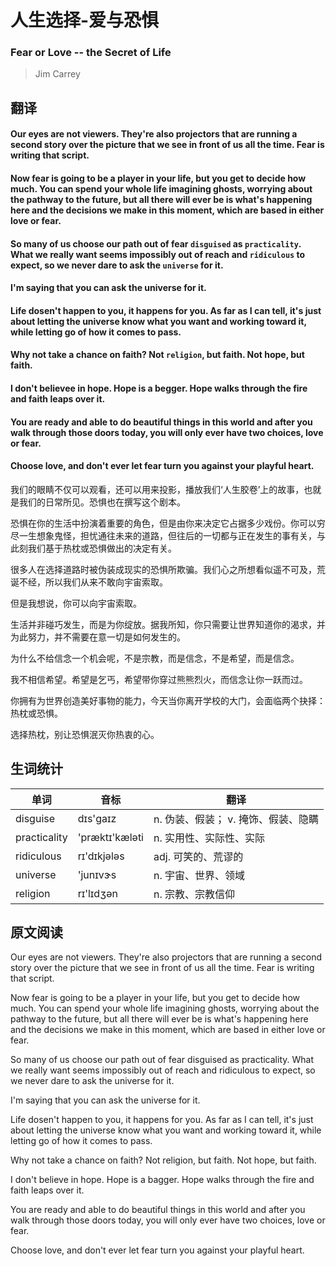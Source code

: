 # 人生选择-爱与恐惧
### Fear or Love -- the Secret of Life
>Jim Carrey

## 翻译
#### Our eyes are not viewers. They're also projectors that are running a second story over the picture that we see in front of us all the time. Fear is writing that script.

#### Now fear is going to be a player in your life, but you get to decide how much. You can spend your whole life imagining ghosts, worrying about the pathway to the future, but all there will ever be is what's happening here and the decisions we make in this moment, which are based in either love or fear.

#### So many of us choose our path out of fear `disguised` as `practicality`. What we really want seems impossibly out of reach and `ridiculous` to expect, so we never dare to ask the `universe` for it.

#### I'm saying that you can ask the universe for it.

#### Life dosen't happen to you, it happens for you. As far as I can tell, it's just about letting the universe know what you want and working toward it, while letting go of how it comes to pass.

#### Why not take a chance on faith? Not `religion`, but faith. Not hope, but faith.

#### I don't believee in hope. Hope is a begger. Hope walks through the fire and faith leaps over it.

#### You are ready and able to do beautiful things in this world and after you walk through those doors today, you will only ever have two choices, love or fear.

#### Choose love, and don't ever let fear turn you against your playful heart.


我们的眼睛不仅可以观看，还可以用来投影，播放我们‘人生胶卷’上的故事，也就是我们的日常所见。恐惧也在撰写这个剧本。

恐惧在你的生活中扮演着重要的角色，但是由你来决定它占据多少戏份。你可以穷尽一生想象鬼怪，担忧通往未来的道路，但往后的一切都与正在发生的事有关，与此刻我们基于热枕或恐惧做出的决定有关。

很多人在选择道路时被伪装成现实的恐惧所欺骗。我们心之所想看似遥不可及，荒诞不经，所以我们从来不敢向宇宙索取。

但是我想说，你可以向宇宙索取。

生活并非碰巧发生，而是为你绽放。据我所知，你只需要让世界知道你的渴求，并为此努力，并不需要在意一切是如何发生的。

为什么不给信念一个机会呢，不是宗教，而是信念，不是希望，而是信念。

我不相信希望。希望是乞丐，希望带你穿过熊熊烈火，而信念让你一跃而过。

你拥有为世界创造美好事物的能力，今天当你离开学校的大门，会面临两个抉择：热枕或恐惧。

选择热枕，别让恐惧泯灭你热衷的心。


## 生词统计
| 单词 | 音标 | 翻译 |
|-|-|-|
| disguise | dɪs'ɡaɪz | n. 伪装、假装； v. 掩饰、假装、隐瞒 |
| practicality | 'præktɪ'kæləti | n. 实用性、实际性、实际 |
| ridiculous | rɪ'dɪkjələs | adj. 可笑的、荒谬的 |
| universe | 'junɪvɝs | n. 宇宙、世界、领域 |
| religion | rɪ'lɪdʒən | n. 宗教、宗教信仰 |

## 原文阅读
Our eyes are not viewers. They're also projectors that are running a second story over the picture that we see in front of us all the time. Fear is writing that script.

Now fear is going to be a player in your life, but you get to decide how much. You can spend your whole life imagining ghosts, worrying about the pathway to the future, but all there will ever be is what's happening here and the decisions we make in this moment, which are based in either love or fear.

So many of us choose our path out of fear disguised as practicality. What we really want seems impossibly out of reach and ridiculous to expect, so we never dare to ask the universe for it.

I'm saying that you can ask the universe for it.

Life dosen't happen to you, it happens for you. As far as I can tell, it's just about letting the universe know what you want and working toward it, while letting go of how it comes to pass.

Why not take a chance on faith? Not religion, but faith. Not hope, but faith.

I don't believe in hope. Hope is a bagger. Hope walks through the fire and faith leaps over it.

You are ready and able to do beautiful things in this world and after you walk through those doors today, you will only ever have two choices, love or fear.

Choose love, and don't ever let fear turn you against your playful heart. 

<src-rtyAudio :src="'https://rtyxmd.gitee.io/rtyresources2019/2019-January/Fear or Love.mp3'"></src-rtyAudio>